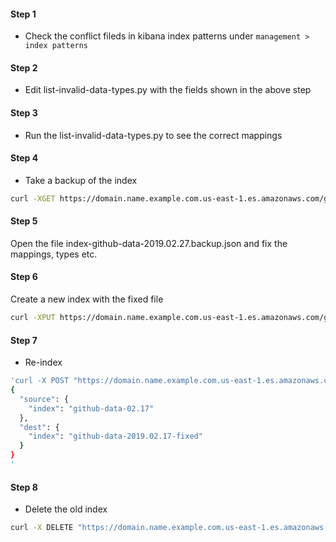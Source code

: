 #### Step 1
- Check the conflict fileds in kibana index patterns under `management > index patterns`
#### Step 2
- Edit list-invalid-data-types.py with the fields shown in the above step
#### Step 3
- Run the list-invalid-data-types.py to see the correct mappings
#### Step 4
- Take a backup of the index
```bash
curl -XGET https://domain.name.example.com.us-east-1.es.amazonaws.com/github-data-2019.02.27/?pretty > index-github-data-2019.02.27.backup.json
```
#### Step 5
Open the file index-github-data-2019.02.27.backup.json and fix the mappings, types etc. <br>

#### Step 6
Create a new index with the fixed file
```bash
curl -XPUT https://domain.name.example.com.us-east-1.es.amazonaws.com/github-data-2019.02.27-fixed -H 'Content-Type: application/json' -d@index-github-data-2019.02.27.backup.json
```
#### Step 7

- Re-index 
```bash
'curl -X POST "https://domain.name.example.com.us-east-1.es.amazonaws.com/_reindex" -H 'Content-Type: application/json' -d'
{
  "source": {
    "index": "github-data-02.17"
  },
  "dest": {
    "index": "github-data-2019.02.17-fixed"
  }
}
'
```

#### Step 8
- Delete the old index

```bash
curl -X DELETE "https://domain.name.example.com.us-east-1.es.amazonaws.com/github-data-2019.02.17"
```


